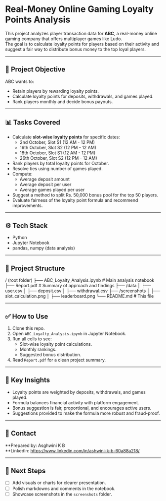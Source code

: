 
# Real-Money Online Gaming Loyalty Points Analysis

This project analyzes player transaction data for **ABC**, a real-money online gaming company that offers multiplayer games like Ludo.  
The goal is to calculate loyalty points for players based on their activity and suggest a fair way to distribute bonus money to the top loyal players.

---

## 📌 Project Objective

ABC wants to:
- Retain players by rewarding loyalty points.
- Calculate loyalty points for deposits, withdrawals, and games played.
- Rank players monthly and decide bonus payouts.

---

## 📊 Tasks Covered

- Calculate **slot-wise loyalty points** for specific dates:
  - 2nd October, Slot S1 (12 AM - 12 PM)
  - 16th October, Slot S2 (12 PM - 12 AM)
  - 18th October, Slot S1 (12 AM - 12 PM)
  - 26th October, Slot S2 (12 PM - 12 AM)
- Rank players by total loyalty points for October.
- Resolve ties using number of games played.
- Compute:
  - Average deposit amount
  - Average deposit per user
  - Average games played per user
- Suggest a method to split Rs. 50,000 bonus pool for the top 50 players.
- Evaluate fairness of the loyalty point formula and recommend improvements.

---

## ⚙️ Tech Stack

- Python
- Jupyter Notebook
- pandas, numpy (data analysis)

---

## 📂 Project Structure

/ (root folder)
 ├── ABC_Loyalty_Analysis.ipynb   # Main analysis notebook
 ├── Report.pdf                   # Summary of approach and findings
 ├── /data
 │   ├── user.csv
 │   ├── deposit.csv
 │   ├── withdrawal.csv
 ├── /screenshots
 │   ├── slot_calculation.png
 │   ├── leaderboard.png
 └── README.md                    # This file

---

## ✅ How to Use

1. Clone this repo.
2. Open `ABC_Loyalty_Analysis.ipynb` in Jupyter Notebook.
3. Run all cells to see:
   - Slot-wise loyalty point calculations.
   - Monthly rankings.
   - Suggested bonus distribution.
4. Read `Report.pdf` for a clean project summary.

---

## 📌 Key Insights

- Loyalty points are weighted by deposits, withdrawals, and games played.
- Formula balances financial activity with platform engagement.
- Bonus suggestion is fair, proportional, and encourages active users.
- Suggestions provided to make the formula more robust and fraud-proof.

---

## 🔗 Contact

**Prepared by: Asghwini K B  
**LinkedIn: https://www.linkedin.com/in/ashwini-k-b-60a88a218/

---

## 🚀 Next Steps

- [ ] Add visuals or charts for clearer presentation.
- [ ] Polish markdowns and comments in the notebook.
- [ ] Showcase screenshots in the `screenshots` folder.
